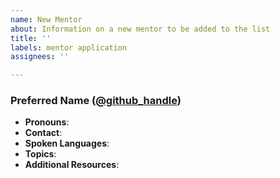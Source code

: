 ```yaml
---
name: New Mentor
about: Information on a new mentor to be added to the list
title: ''
labels: mentor application
assignees: ''

---
```


<!--
Preferred Name: This is optional, you can go by just your online handle if you prefer

Github Handle: This can be any handle, github is just recommended, but this section is not a substitute for the contact section

Pronouns: This section is optional, if you'd prefer to leave this blank or remove it that's fine, but it's helpful to gender non-conforming people if everyone has their pronouns so they don't feel singled out and normalizing specifying your pronouns gives everyone more freedom of expression.

Contact: your preferred method of contact

Spoken Languages: Languages you're comfortable mentoring in; if you do not specify this English will be assumed. Please _emphasise_ your preferred language if you list more than one.

Topics: topics of interest or projects that you work on that you're comfortable mentoring.

Additional resources: Any other learning resources that you maintain that you would like to share

# Example

### Jane Lusby ([@yaahc](https://github.com/yaahc))
* **Pronouns**: she/her
* **Contact**: Twitter ([@yaahc_](https://twitter.com/yaahc_))
* **Spoken Languages**: English
* **Topics**: Beginners, community outreach, cargo, clippy, tracing, CLI

-->

### Preferred Name ([@github_handle](url:://to.github.com/handle))
* **Pronouns**:
* **Contact**:
* **Spoken Languages**:
* **Topics**:
* **Additional Resources**:
